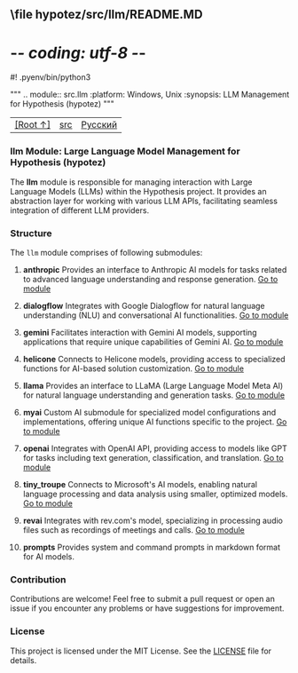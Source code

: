 ## \file hypotez/src/llm/README.MD
# -*- coding: utf-8 -*-
#! .pyenv/bin/python3

"""
.. module:: src.llm
:platform: Windows, Unix
:synopsis:  LLM Management for Hypothesis (hypotez) 
"""

<TABLE >
<TR>
<TD>
<A HREF = 'https://github.com/hypo69/hypotez/blob/master/README.MD'>[Root ↑]</A>
</TD>
<TD>
<A HREF = 'https://github.com/hypo69/hypotez/blob/master/src/README.MD'>src</A> 
</TD>

<TD>
<A HREF = 'https://github.com/hypo69/hypotez/blob/master/src/llm/readme.ru.md'>Русский</A>
</TD>
</TABLE>

### **llm Module**: Large Language Model Management for Hypothesis (hypotez)

The **llm** module is responsible for managing interaction with Large Language Models (LLMs) within the Hypothesis project. It provides an abstraction layer for working with various LLM APIs, facilitating seamless integration of different LLM providers.

### **Structure**

The `llm` module comprises of following submodules:

1. **anthropic**
    Provides an interface to Anthropic AI models for tasks related to advanced language understanding and response generation.
    [Go to module](https://github.com/hypo69/hypotez/blob/master/src/llm/anthropic/README.MD)

2. **dialogflow**
    Integrates with Google Dialogflow for natural language understanding (NLU) and conversational AI functionalities.
    [Go to module](https://github.com/hypo69/hypotez/blob/master/src/llm/dialogflow/README.MD)

3. **gemini**
    Facilitates interaction with Gemini AI models, supporting applications that require unique capabilities of Gemini AI.
    [Go to module](https://github.com/hypo69/hypotez/blob/master/src/llm/gemini/README.MD)

4. **helicone**
    Connects to Helicone models, providing access to specialized functions for AI-based solution customization.
    [Go to module](https://github.com/hypo69/hypotez/blob/master/src/llm/helicone/README.MD)

5. **llama**
    Provides an interface to LLaMA (Large Language Model Meta AI) for natural language understanding and generation tasks.
    [Go to module](https://github.com/hypo69/hypotez/blob/master/src/llm/llama/README.MD)

6. **myai**
    Custom AI submodule for specialized model configurations and implementations, offering unique AI functions specific to the project.
    [Go to module](https://github.com/hypo69/hypotez/blob/master/src/llm/myai/README.MD)

7. **openai**
    Integrates with OpenAI API, providing access to models like GPT for tasks including text generation, classification, and translation.
    [Go to module](https://github.com/hypo69/hypotez/blob/master/src/llm/openai/README.MD)

8. **tiny_troupe**
    Connects to Microsoft's AI models, enabling natural language processing and data analysis using smaller, optimized models.
    [Go to module](https://github.com/hypo69/hypotez/blob/master/src/llm/tiny_troupe/README.MD)

9. **revai**
    Integrates with rev.com's model, specializing in processing audio files such as recordings of meetings and calls.
    [Go to module](https://github.com/hypo69/hypotez/blob/master/src/llm/revai/README.MD)

10. **prompts**
    Provides system and command prompts in markdown format for AI models.

### **Contribution**

Contributions are welcome! Feel free to submit a pull request or open an issue if you encounter any problems or have suggestions for improvement.

### **License**

This project is licensed under the MIT License. See the [LICENSE](../../LICENSE) file for details.